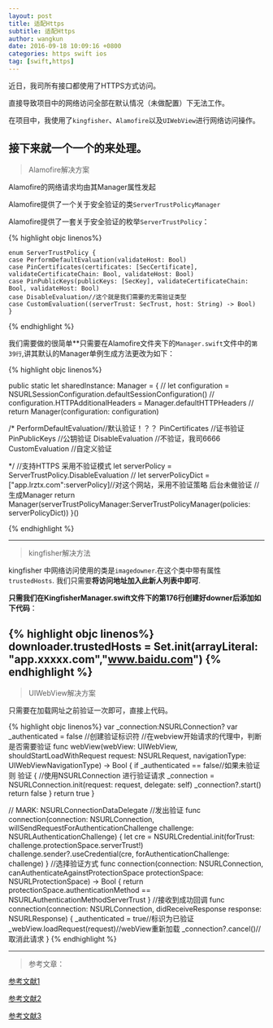 ```yaml
---
layout: post
title: 适配Https
subtitle: 适配Https
author: wangkun 
date: 2016-09-18 10:09:16 +0800
categories: https swift ios
tag: [swift,https]
---
```


近日，我司所有接口都使用了HTTPS方式访问。

直接导致项目中的网络访问全部在默认情况（未做配置）下无法工作。

在项目中，我使用了`kingfisher`、`Alamofire`以及`UIWebView`进行网络访问操作。

接下来就一个一个的来处理。
---
> Alamofire解决方案

Alamofire的网络请求均由其Manager属性发起

Alamofire提供了一个关于安全验证的类`ServerTrustPolicyManager`

Alamofire提供了一套关于安全验证的枚举`ServerTrustPolicy`：

{% highlight objc linenos%}

	enum ServerTrustPolicy {
    case PerformDefaultEvaluation(validateHost: Bool)
    case PinCertificates(certificates: [SecCertificate], validateCertificateChain: Bool, validateHost: Bool)
    case PinPublicKeys(publicKeys: [SecKey], validateCertificateChain: Bool, validateHost: Bool)
    case DisableEvaluation//这个就是我们需要的无需验证类型
    case CustomEvaluation((serverTrust: SecTrust, host: String) -> Bool)
    }

{% endhighlight %}

我们需要做的很简单**只需要在Alamofire文件夹下的`Manager.swift`文件中的`第39行`,讲其默认的Manager单例生成方法更改为如下：


{% highlight objc linenos%}

public static let sharedInstance: Manager = {
	//        let configuration = 	NSURLSessionConfiguration.defaultSessionConfiguration()
	//        configuration.HTTPAdditionalHeaders = Manager.defaultHTTPHeaders
	//        return Manager(configuration: configuration)
        
 /*
  PerformDefaultEvaluation//默认验证！？？
  PinCertificates //证书验证
  PinPublicKeys //公钥验证
  DisableEvaluation //不验证，我司6666
  CustomEvaluation //自定义验证

  */
        //支持HTTPS  采用不验证模式
	let serverPolicy = ServerTrustPolicy.DisableEvaluation
        //
	let serverPolicyDict = ["app.lrztx.com":serverPolicy]//对这个网站，采用不验证策略 后台未做验证
        //生成Manager
	return Manager(serverTrustPolicyManager:ServerTrustPolicyManager(policies: serverPolicyDict))
    }()

{% endhighlight %}

---
> kingfisher解决方法


kingfisher 中网络访问使用的类是`imagedowner`.在这个类中带有属性`trustedHosts`. 我们只需要**将访问地址加入此新人列表中即可**.

**只需我们在KingfisherManager.swift文件下的第176行创建好downer后添加如下代码**：

{% highlight objc linenos%}
downloader.trustedHosts = Set.init(arrayLiteral: "app.xxxxx.com","www.baidu.com")
{% endhighlight %}
---
> UIWebView解决方案

只需要在加载网址之前验证一次即可，直接上代码。

{% highlight objc linenos%}
    var _connection:NSURLConnection?
    var _authenticated = false //创建验证标识符
    //在webview开始请求的代理中，判断是否需要验证
    func webView(webView: UIWebView, shouldStartLoadWithRequest request: NSURLRequest, navigationType: UIWebViewNavigationType) -> Bool {
        if _authenticated == false//如果未验证则 验证
        {
            //使用NSURLConnection 进行验证请求
            _connection = NSURLConnection.init(request: request, delegate: self)
            _connection?.start()
            return false
        }
        return true
    }
    
// MARK: NSURLConnectionDataDelegate
    //发出验证
    func connection(connection: NSURLConnection, willSendRequestForAuthenticationChallenge challenge: NSURLAuthenticationChallenge) {
        let cre = NSURLCredential.init(forTrust: challenge.protectionSpace.serverTrust!)
        challenge.sender?.useCredential(cre, forAuthenticationChallenge: challenge)
    }
    //选择验证方式
    func connection(connection: NSURLConnection, canAuthenticateAgainstProtectionSpace protectionSpace: NSURLProtectionSpace) -> Bool {
        return protectionSpace.authenticationMethod == NSURLAuthenticationMethodServerTrust
    }
    //接收到成功回调
    func connection(connection: NSURLConnection, didReceiveResponse response: NSURLResponse) {
        _authenticated = true//标识为已验证
        _webView.loadRequest(request)//webView重新加载
        _connection?.cancel()//取消此请求
    }
{% endhighlight %}

---
> 参考文章：

[参考文献1](http://www.hangge.com/blog/cache/detail_991.html)

[参考文献2](http://www.hangge.com/blog/cache/detail_1052.html)

[参考文献3](http://www.jianshu.com/p/ba897dd4ccd1)